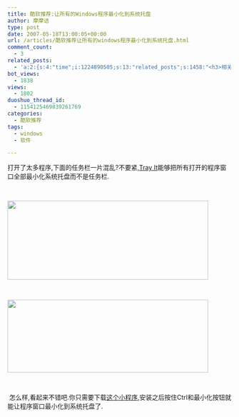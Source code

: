 ```yaml
---
title: 酷软推荐:让所有的Windows程序最小化到系统托盘
author: 摩摩诘
type: post
date: 2007-05-18T13:00:05+00:00
url: /articles/酷软推荐让所有的windows程序最小化到系统托盘.html
comment_count:
  - 3
related_posts:
  - 'a:2:{s:4:"time";i:1224890505;s:13:"related_posts";s:1458:"<h3>相关日志</h3><ul class="related_post"><li><a href="http://www.digglife.cn/articles/custom-windows-interface-tools.html" title="9个工具打造焕然一新的Windows界面">9个工具打造焕然一新的Windows界面</a></li><li><a href="http://www.digglife.cn/articles/clean-up-desktop-improve-productivity-2.html" title="彻底清空桌面,让启动程序更加高效Part.2">彻底清空桌面,让启动程序更加高效Part.2</a></li><li><a href="http://www.digglife.cn/articles/clean-up-desktop-improve-productivity-1.html" title="彻底清空桌面,让启动程序更加高效Part.1">彻底清空桌面,让启动程序更加高效Part.1</a></li><li><a href="http://www.digglife.cn/articles/free-clipboard-manager-clipx.html" title="小巧的Windows剪切板管理器:ClipX">小巧的Windows剪切板管理器:ClipX</a></li><li><a href="http://www.digglife.cn/articles/registry-searcher-editor-regscanner.html" title="免费好用的Windows注册表搜索编辑工具RegScanner">免费好用的Windows注册表搜索编辑工具RegScanner</a></li><li><a href="http://www.digglife.cn/articles/windows-linux-file-system.html" title="4款免费软件让你在Windows下访问Linux文件系统">4款免费软件让你在Windows下访问Linux文件系统</a></li><li><a href="http://www.digglife.cn/articles/faster-copy-windows.html" title="加快Windows下的文件复制速度:TeraCopy">加快Windows下的文件复制速度:TeraCopy</a></li></ul>";}'
bot_views:
  - 1838
views:
  - 1802
duoshuo_thread_id:
  - 1154125469839261769
categories:
  - 酷软推荐
tags:
  - windows
  - 软件

---
```

打开了太多程序,下面的任务栏一片混乱?不要紧,<a href="http://www.teamcti.com/trayit/trayit.htm" target="_blank">Tray It</a>能够把所有打开的程序窗口全部最小化系统托盘而不是任务栏.

&nbsp;

<a href="https://www.digglife.net/wp-content/uploads/3/379/2007/05/windowslivewriterwindows-12678taskbar-before3.png" atomicselection="true"><img height="177" src="http://digglife.qiniudn.com/wp-content/uploads/3/379/2007/05/windowslivewriterwindows-12678taskbar-before-thumb1.png" width="450" /></a>

&nbsp;

<a href="https://www.digglife.net/wp-content/uploads/3/379/2007/05/windowslivewriterwindows-12678taskbar-after3.png" atomicselection="true"><img height="163" src="http://digglife.qiniudn.com/wp-content/uploads/3/379/2007/05/windowslivewriterwindows-12678taskbar-after-thumb1.png" width="450" /></a> 

&nbsp;

&nbsp;怎么样,看起来不错吧.你只需要下载<a href="http://www.trayit.com/trayit/trayit.zip" target="_blank">这个小程序</a>,安装之后按住Ctrl和最小化按钮就能让程序窗口最小化到系统托盘了.